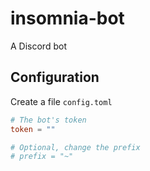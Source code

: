 # insomnia-bot

A Discord bot


## Configuration

Create a file `config.toml`

```toml
# The bot's token
token = ""

# Optional, change the prefix
# prefix = "~"
```
